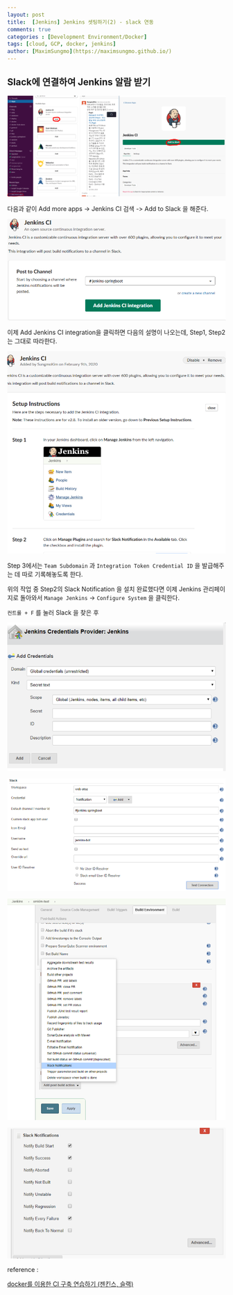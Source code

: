 ```yaml
---
layout: post
title:  [Jenkins] Jenkins 셋팅하기(2) - slack 연동
comments: true
categories : [Development Environment/Docker]
tags: [cloud, GCP, docker, jenkins]
author: [MaximSungmo](https://maximsungmo.github.io/)
---
```


## Slack에 연결하여 Jenkins 알람 받기

![image-20200209235731793](/assets/images/image-20200209235731793.png)

다음과 같이 Add more apps -> Jenkins CI 검색 -> Add to Slack 을 해준다.

![image-20200209235858100](/assets/images/image-20200209235858100.png)

이제 Add Jenkins CI integration을 클릭하면 다음의 설명이 나오는데, Step1, Step2 는 그대로 따라한다.

![image-20200210000633148](/assets/images/image-20200210000633148.png)

Step 3에서는 `Team Subdomain` 과 `Integration Token Credential ID` 을 발급해주는 데 따로 기록해놓도록 한다.

위의 작업 중 Step2의 Slack Notification 을 설치 완료했다면 이제 Jenkins 관리페이지로 돌아와서 `Manage Jenkins` -> `Configure System` 을 클릭한다.

`컨트롤 + F` 를 눌러 Slack 을 찾은 후 

![image-20200210002947949](/assets/images/image-20200210002947949.png)

![image-20200210003257909](/assets/images/image-20200210003257909.png)

![image-20200210003407921](/assets/images/image-20200210003407921.png)



![image-20200210003451689](/assets/images/image-20200210003451689.png)



reference : 

[docker를 이용한 CI 구축 연습하기 (젠킨스, 슬랙)](https://jojoldu.tistory.com/139)